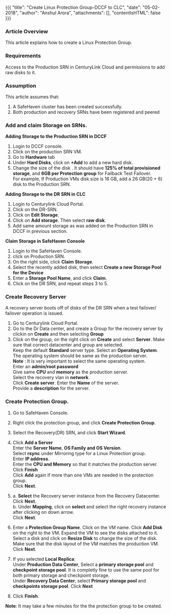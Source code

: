 {{{
  "title": "Create Linux Protection Group-DCCF to CLC",
  "date": "05-02-2018",
  "author": "Anshul Arora",
  "attachments": [],
  "contentIsHTML": false
}}}

### Article Overview
This article explains how to create a Linux Protection Group.

### Requirements
Access to the Production SRN in CenturyLink Cloud and permissions to add raw disks to it.

### Assumption
This article assumes that:

1. A SafeHaven cluster has been created successfully.
2. Both production and recovery SRNs have been registered and peered

### Add and claim Storage on SRNs.
**Adding Storage to the Production SRN in DCCF**
1. Login to DCCF console.
2. Click on the production SRN VM.
3. Go to **Hardware** tab
4. Under **Hard Disks**, click on **+Add** to add a new hard disk.
5. Change the size of the disk . It should have **125% of total provisioned storage**, and **6GB per Protection group** for Failback Test Failover.  
   For example, If Production VMs disk size is 16 GB, add a 26 GB(20 + 6) disk to the Production SRN.  

**Adding Storage to the DR SRN in CLC**
1. Login to Centurylink Cloud Portal.
2. Click on the DR-SRN.
3. Click on **Edit Storage**.
4. Click on **Add storage**. Then select **raw disk**.
5. Add same amount storage as was added on the Production SRN in DCCF in previous section.

**Claim Storage in SafeHaven Console**
1. Login to the SafeHaven Console.
2. click on Production SRN.
3. On the right side, click **Claim Storage**.
4. Select the recently added disk, then select **Create a new Storage Pool for the Device**
5. Enter a **Storage Pool Name**, and click **Claim**.
6. Click on the DR SRN, and repeat steps 3 to 5.

### Create Recovery Server
A recovery server boots off of disks of the DR SRN when a test failover/ failover operation is issued. 
1. Go to Centurylink Cloud Portal.
2. Go to the Dr Data center, and create a Group for the recovery server by clickin on **Create** and then selecting **Group**
3. Click on the group, on the right click on **Create** and select **Server**.
   Make sure that correct datacenter and group are selected.  
   Keep the default **Standard** server type.
   Select an **Operating System**. The operating system should be same as the production server.  
   **Note** : It is very important to select the same operating system.  
   Enter an **admin/root password**  
   Give same **CPU** and **memory** as the production server.  
   Select the recovery vlan in **network**.  
   Click **Create server**.
   Enter the **Name** of the server.  
   Provide a **description** for the server.  
   
### Create Protection Group.
1. Go to SafeHaven Console.
2. Right click the protection group, and click **Create Protection Group**.
3. Select the Recovery(DR) SRN, and click **Start Wizard**.  
4. Click **Add a Server**  
   Enter the **Server Name**, **OS Family and OS Version**.   
   Select **rsync** under Mirroring type for a Linux Protection group.  
   Enter **IP address**.  
   Enter the **CPU and Memory** so that it matches the production server.  
   Click **Finish**  
   Click **Add** again if more than one VMs are needed in the protection group.  
   Click **Next**.
    
5. a. **Select** the Recovery server instance from the Recovery Datacenter.  
      Click **Next**.  
   b. Under **Mapping**, click on **select** and select the right recovery instance after clicking on down arrow.  
      Click **Next**.  
    
6. Enter a **Protection Group Name**.
   Click on the VM name. Click **Add Disk** on the right to the VM. 
   Expand the VM to see the disks attached to it.
   Select a disk and click on **Resize Disk** to change the size of the disk.
   Make sure that the disk layout of the VM matches the production VM.
   Click **Next**.
   
7. If you selected **Local Replica**:  
   Under **Production Data Center**, Select a **primary storage pool** and **checkpoint storage pool**. It is completly fine to use the same pool for both primary storage and checkpoint storage.  
   Under **Recovery Data Center**, select **Primary storage pool** and **checkpoints storage pool**. 
   Click **Next**
8. Click **Finish**.

**Note**: It may take a few minutes for the the protection group to be created.
